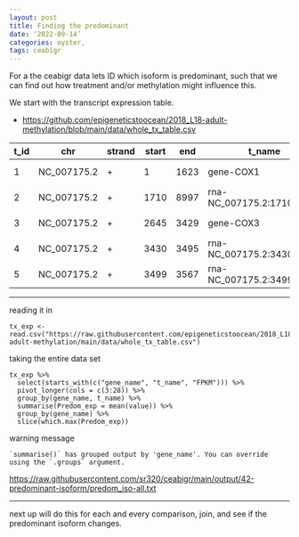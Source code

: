 ```yaml
---
layout: post
title: Finding the predominant
date: ‘2022-09-14’
categories: oyster,
tags: ceabigr
---
```


For a the ceabigr data lets ID which isoform is predominant, such that we can find out how treatment and/or methylation might influence this.

We start with the transcript expression table.

- https://github.com/epigeneticstoocean/2018_L18-adult-methylation/blob/main/data/whole_tx_table.csv

| t_id | chr         | strand | start | end  | t_name                     | num_exons | length | gene_id   | gene_name | cov.S12M    | FPKM.S12M   | cov.S13M  | FPKM.S13M  | cov.S16F      | FPKM.S16F    | cov.S19F     | FPKM.S19F    | cov.S22F    | FPKM.S22F    | cov.S23M   | FPKM.S23M   | cov.S29F    | FPKM.S29F    | cov.S31M  | FPKM.S31M  | cov.S35F    | FPKM.S35F    | cov.S36F    | FPKM.S36F    | cov.S39F     | FPKM.S39F    | cov.S3F      | FPKM.S3F     | cov.S41F      | FPKM.S41F    | cov.S44F    | FPKM.S44F    | cov.S48M   | FPKM.S48M  | cov.S50F      | FPKM.S50F    | cov.S52F     | FPKM.S52F    | cov.S53F      | FPKM.S53F    | cov.S54F      | FPKM.S54F    | cov.S59M     | FPKM.S59M    | cov.S64M      | FPKM.S64M    | cov.S6M    | FPKM.S6M   | cov.S76F     | FPKM.S76F    | cov.S77F    | FPKM.S77F   | cov.S7M     | FPKM.S7M    | cov.S9M    | FPKM.S9M   |
|------|-------------|--------|-------|------|----------------------------|-----------|--------|-----------|-----------|-------------|-------------|-----------|------------|---------------|--------------|--------------|--------------|-------------|--------------|------------|-------------|-------------|--------------|-----------|------------|-------------|--------------|-------------|--------------|--------------|--------------|--------------|--------------|---------------|--------------|-------------|--------------|------------|------------|---------------|--------------|--------------|--------------|---------------|--------------|---------------|--------------|--------------|--------------|---------------|--------------|------------|------------|--------------|--------------|-------------|-------------|-------------|-------------|------------|------------|
| 1    | NC_007175.2 | +      | 1     | 1623 | gene-COX1                  | 1         | 1623   | gene-COX1 | COX1      | 197.261856  | 230.708456  | 38.658657 | 63.109     | 5144.539062   | 1882.768525  | 8613.396484  | 3234.683313  | 8851.949219 | 3011.082644  | 99.887238  | 157.223424  | 3652.243896 | 2097.983334  | 50.569931 | 85.725339  | 4143.192383 | 2031.465213  | 5815.194336 | 2720.424882  | 6334.129883  | 2424.161901  | 4264.319336  | 1729.175357  | 5067.318359   | 2416.769825  | 9989.254883 | 3956.071235  | 101.027107 | 75.18694   | 5948.057129   | 2672.94828   | 6176.420898  | 3143.717701  | 5888.288574   | 2700.855757  | 3855.770508   | 2012.004551  | 3341.584717  | 2103.869062  | 1460.471313   | 1161.543557  | 107.976585 | 110.668782 | 5490.592285  | 1914.960388  | 8571.107422 | 2570.933145 | 189.353043  | 239.215973  | 98.109673  | 110.63652  |
| 2    | NC_007175.2 | +      | 1710  | 8997 | rna-NC_007175.2:1710..8997 | 2         | 1469   | .         | .         | 2242.554199 | 2622.788958 | 96.919327 | 158.217649 | 109415.523438 | 40043.257756 | 234398.78125 | 88026.346834 | 170861.4375 | 58120.296015 | 882.683533 | 1389.351931 | 84232.40625 | 48386.194771 | 137.82959 | 233.646518 | 142036.0625 | 69642.269357 | 159205.9375 | 74478.644866 | 166901.03125 | 63875.406514 | 228253.34375 | 92556.402562 | 120283.171875 | 57366.977889 | 129583.375  | 51319.249367 | 391.246521 | 291.175602 | 145652.796875 | 65453.707719 | 64273.429688 | 32714.337634 | 125864.453125 | 57731.839833 | 105498.757812 | 55050.989262 | 78691.234375 | 49544.173635 | 104203.140625 | 82874.949689 | 475.213135 | 487.061698 | 237007.40625 | 82661.354364 | 238397.8125 | 71508.24364 | 2060.264404 | 2602.800279 | 628.857788 | 709.151659 |
| 3    | NC_007175.2 | +      | 2645  | 3429 | gene-COX3                  | 1         | 785    | gene-COX3 | COX3      | 145.308258  | 169.945901  | 44.127384 | 72.036519  | 3372.623047   | 1234.292994  | 2897.380859  | 1088.085233  | 5521.629883 | 1878.239865  | 117.998726 | 185.731071  | 1978.724854 | 1136.652394  | 48.717201 | 82.58462   | 2143.769531 | 1051.120205  | 3527.251953 | 1650.095152  | 2362.450928  | 904.143685   | 2339.378418  | 948.614583   | 2176.965332   | 1038.265953  | 6731.983887 | 2666.085521  | 104.224213 | 77.566307  | 3073.633057   | 1381.23458   | 3290.355225  | 1674.747906  | 2573.182129   | 1180.273976  | 1955.515747   | 1020.420322  | 2407.568115  | 1515.810162  | 1211.793579   | 963.764924   | 90.784721  | 93.048271  | 2992.1604    | 1043.579334  | 5468.978027 | 1640.438765 | 191.13121   | 241.46239   | 91.805099  | 103.526965 |
| 4    | NC_007175.2 | +      | 3430  | 3495 | rna-NC_007175.2:3430..3495 | 1         | 66     | .         | .         | 64.439392   | 75.365369   | 33.803032 | 55.18235   | 220.757568    | 80.791573    | 191.015152   | 71.734016    | 481.545441  | 163.802693   | 52.378788  | 82.44469    | 300.863647  | 172.827154   | 30.969696 | 52.499334  | 344.636353  | 168.980027   | 304.424255  | 142.413696   | 302.984863   | 115.956631   | 242.969696   | 98.523862    | 249.303024    | 118.900764   | 339.5       | 134.45309    | 46.045456  | 34.268198  | 280.787872    | 126.180943   | 217.060608   | 110.481019   | 305.757568    | 140.245689   | 317.454559    | 165.653017   | 227.454544   | 143.205879   | 135.15152     | 107.488847   | 51.439392  | 52.721938  | 533.909119   | 186.212117   | 780.348511  | 234.068219  | 100.803032  | 127.34781   | 40.348484  | 45.500262  |
| 5    | NC_007175.2 | +      | 3499  | 3567 | rna-NC_007175.2:3499..3567 | 1         | 69     | .         | .         | 72.623192   | 84.936768   | 59.855072 | 97.711458  | 249.289856    | 91.233654    | 177.043472   | 66.487078    | 486.405823  | 165.456002   | 53.347828  | 83.969968   | 374.376801  | 215.055815   | 27.52174  | 46.654414  | 410.811584  | 201.426669   | 332.144928  | 155.381794   | 353.159424   | 135.159152   | 268.478271   | 108.867553   | 306.753632    | 146.300838   | 273.289856  | 108.23171    | 63.13044   | 46.983277  | 242.08696     | 108.78946    | 203.492752   | 103.575157   | 315.144928    | 144.551508   | 378.652161    | 197.586934   | 198.08696    | 124.715984   | 194.594208    | 154.764867   | 82.333336  | 84.386166  | 691.956543   | 241.334505   | 921.637695  | 276.448396  | 115.101448  | 145.411473  | 55.260868  | 62.316691  |

---

reading it in

```{r}
tx_exp <- read.csv("https://raw.githubusercontent.com/epigeneticstoocean/2018_L18-adult-methylation/main/data/whole_tx_table.csv")
```

taking the entire data set

```{r}
tx_exp %>%
  select(starts_with(c("gene_name", "t_name", "FPKM"))) %>%
  pivot_longer(cols = c(3:28)) %>%
  group_by(gene_name, t_name) %>%
  summarise(Predom_exp = mean(value)) %>%
  group_by(gene_name) %>%
  slice(which.max(Predom_exp))
```


warning message

```
`summarise()` has grouped output by 'gene_name'. You can override using the `.groups` argument.
```


https://raw.githubusercontent.com/sr320/ceabigr/main/output/42-predominant-isoform/predom_iso-all.txt


---

next up will do this for each and every comparison, join, and see if the predominant isoform changes.
